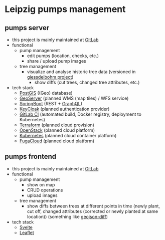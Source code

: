 # Leipzig pumps management

## pumps server

 * this project is mainly maintained at [GitLab](https://gitlab.com/leipzig-pumps/pumps-server)
 * functional
   * pump management
     * edit pumps (location, checks, etc.)
     * share / upload pump images
   * tree management
     * visualize and analyse historic tree data (versioned in [giessdeibohm project](https://github.com/CodeforLeipzig/giessdeibohm))
       * show diffs (cut trees, changed tree attributes, etc.)
 * tech stack
   * [PostGIS](https://postgis.net) ((Geo) database)
   * [GeoServer](http://geoserver.org) (planned WMS (map tiles) / WFS service)
   * [SpringBoot](https://spring.io/projects/spring-boot) (REST + [GraphQL](https://netflix.github.io/dgs/))
   * [KeyCloak](https://www.keycloak.org) (planned authentication provider)
   * [GitLab CI](https://docs.gitlab.com/ee/ci/) (automated build, Docker registry, deployment to Kubernetes)
   * [Terraform](https://www.terraform.io) (planned cloud provision)
   * [OpenStack](https://www.openstack.org) (planned cloud platform)
   * [Kubernetes](https://kubernetes.io/) (planned cloud container platform)
   * [FugaCloud](https://fuga.cloud) (planned cloud platform)

## pumps frontend

 * this project is mainly maintained at [GitLab](https://gitlab.com/leipzig-pumps/reactive-pump)
 * functional
   * pump management
     * show on map
     * CRUD operations
     * upload images
   * tree management
     * show diffs between trees at different points in time (newly plant, cut off, changed attributes (corrected or newly planted at same location)) (something like [geojson-diff](https://github.com/benbalter/geojson-diff))
 * tech stack
   * [Svelte](https://svelte.dev)
   * [Leaflet](https://leafletjs.com)